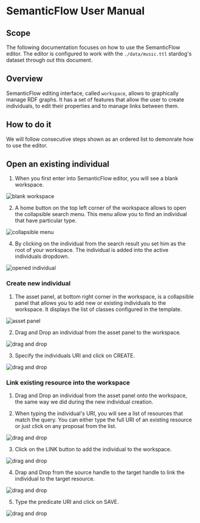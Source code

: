 # SemanticFlow User Manual

## Scope

The following documentation focuses on how to use the SemanticFlow editor. The editor is configured to work with the `./data/music.ttl` stardog's dataset through out this document.

## Overview

SemanticFlow editing interface, called `workspace`, allows to graphically manage RDF graphs. It has a set of features that allow the user to create individuals, to edit their properties and to manage links between them.


## How to do it

We will follow consecutive steps shown as an ordered list to demonrate how to use the editor. 

## Open an existing individual

1. When you first enter into SemanticFlow editor, you will see a blank workspace. 

![blank workspace](./img/blank-workspace.PNG)

2. A home button on the top left corner of the workspace allows to open the collapsible search menu. This menu allow you to find an individual that have particular type. 

![collapsible menu](./img/collapsible-search-menu.PNG)

4. By clicking on the individual from the search result you set him as the root of your workspace. The individual is added into the active individuals dropdown. 

![opened individual](./img/workspace-open-individual.PNG)

### Create new individual

1. The asset panel, at bottom right corner in the workspace, is a collapsible panel that allows you to add new or existing individuals to the workspace. It displays the list of classes configured in the template.

![asset panel](./img/workspace-asset-panel.PNG)

2. Drag and Drop an individual from the asset panel to the workspace. 

![drag and drop](./img/workspace-drag-and-drop.PNG)

3. Specify the individuals URI and click on CREATE. 

![drag and drop](./img/workspace-created-individual.PNG)

### Link existing resource into the workspace

1. Drag and Drop an individual from the asset panel onto the workspace, the same way we did during the new individual creation.

2. When typing the individual's URI, you will see a list of resources that match the query. You can either type the full URI of an existing resource or just click on any proposal from the list.

![drag and drop](./img/workspace-link-individual-1.PNG)

3. Click on the LINK button to add the individual to the workspace.

![drag and drop](./img/workspace-link-individual-2.PNG)

4. Drap and Drop from the source handle to the target handle to link the individual to the target resource.

![drag and drop](./img/workspace-link-individual-3.PNG)

5. Type the predicate URI and click on SAVE. 

![drag and drop](./img/workspace-link-individual-4.PNG)









 

